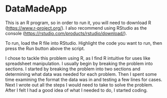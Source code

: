 # DataMadeApp

This is an R program, so in order to run it, you will need to download R (https://www.r-project.org/). I also recommend using RStudio as the console (https://rstudio.com/products/rstudio/download/). 

To run, load the R file into RStudio.
Highlight the code you want to run, then press the Run button above the script.

I chose to tackle this problem using R, as I find R intuitive for uses like spreadsheet manipulation. I usually begin by breaking the problem into sections. I started by breaking the problem into two sections and determining what data was needed for each problem. Then I spent some time examining the format the data was in and testing a few lines for cases. Next I wrote out all the steps I would need to take to solve the problem. After I felt I had a good idea of what I needed to do, I started coding.
